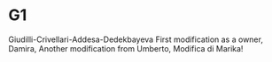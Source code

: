 # G1
Giudilli-Crivellari-Addesa-Dedekbayeva
First modification as a owner, 
Damira, 
Another modification from Umberto, 
Modifica di Marika!

